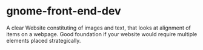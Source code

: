 # gnome-front-end-dev
A clear Website constituting of images and text, that looks at alignment of items on a webpage. Good foundation if your website would require multiple elements placed strategically.
